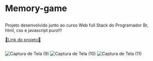 # Memory-game
##
Projeto desenvolvido junto ao curso Web full Stack do Programador Br, html, css e javascript puro!!!

<a href="https://alanmoreira13.github.io/Memory-game/">🔗Link do projeto🔗</a>

##
![Captura de Tela (9)](https://user-images.githubusercontent.com/88805398/157974750-85244c3e-3e74-4df3-818e-0df56612aadd.png)
![Captura de Tela (10)](https://user-images.githubusercontent.com/88805398/157974756-94809328-920e-404f-8210-57f49408cdba.png)
![Captura de Tela (11)](https://user-images.githubusercontent.com/88805398/157974757-871d7226-971a-4ce9-8fbe-326df51eee43.png)
